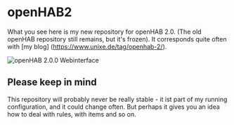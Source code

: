 openHAB2
========

What you see here is my new repository for openHAB 2.0.
(The old openHAB repository still remains, but it's frozen).
It corresponds quite often with [my blog] (https://www.unixe.de/tag/openhab-2/).

![openHAB 2.0.0 Webinterface](doc/screenshots/openHAB_2.0.0.png)

Please keep in mind
-------------------

This repository will probably never be really stable - it ist part of
my running configuration, and it could change often. But perhaps it
gives you an idea how to deal with rules, with items and so on.
